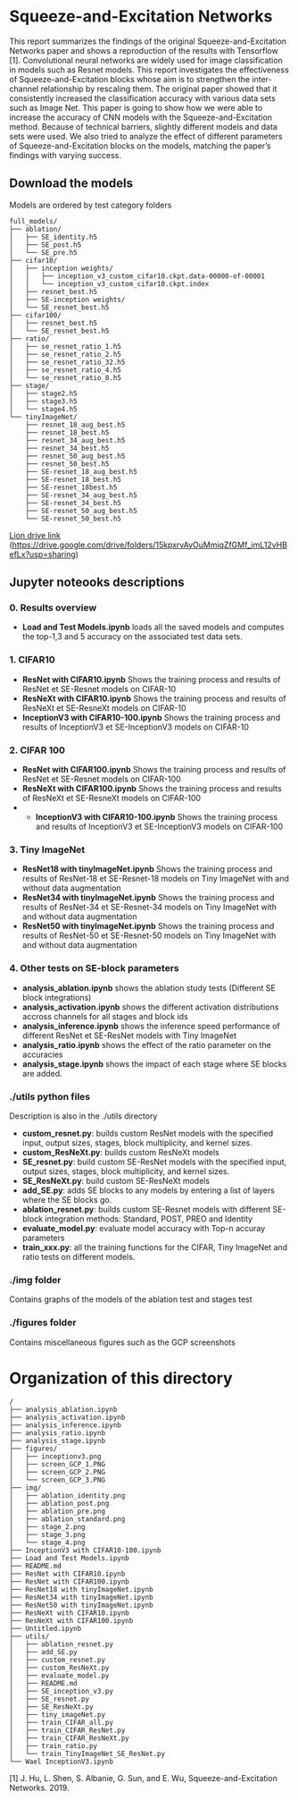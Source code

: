 # Squeeze-and-Excitation Networks
This report summarizes the findings of the original Squeeze-and-Excitation Networks paper and shows a reproduction of the results with Tensorflow [1]. Convolutional neural networks are widely used for image classification in models such as Resnet models. This report investigates the effectiveness of Squeeze-and-Excitation blocks whose aim is to strengthen the inter-channel relationship by rescaling them. The original paper showed that it consistently increased the classification accuracy with various data sets such as Image Net. This paper is going to show how we were able to increase the accuracy of CNN models with the Squeeze-and-Excitation method. Because of technical barriers, slightly different models and data sets were used. We also tried to analyze the effect of different parameters of  Squeeze-and-Excitation blocks on the models, matching the paper’s findings with varying success.

## Download the models
Models are ordered by test category folders
```
full_models/
├── ablation/
│   ├── SE_identity.h5
│   ├── SE_post.h5
│   └── SE_pre.h5
├── cifar10/
│   ├── inception weights/
│   │   ├── inception_v3_custom_cifar10.ckpt.data-00000-of-00001
│   │   └── inception_v3_custom_cifar10.ckpt.index
│   ├── resnet_best.h5
│   ├── SE-inception weights/
│   └── SE_resnet_best.h5
├── cifar100/
│   ├── resnet_best.h5
│   └── SE_resnet_best.h5
├── ratio/
│   ├── se_resnet_ratio_1.h5
│   ├── se_resnet_ratio_2.h5
│   ├── se_resnet_ratio_32.h5
│   ├── se_resnet_ratio_4.h5
│   └── se_resnet_ratio_8.h5
├── stage/
│   ├── stage2.h5
│   ├── stage3.h5
│   └── stage4.h5
└── tinyImageNet/
    ├── resnet_18_aug_best.h5
    ├── resnet_18_best.h5
    ├── resnet_34_aug_best.h5
    ├── resnet_34_best.h5
    ├── resnet_50_aug_best.h5
    ├── resnet_50_best.h5
    ├── SE-resnet_18_aug_best.h5
    ├── SE-resnet_18_best.h5
    ├── SE-resnet_18best.h5
    ├── SE-resnet_34_aug_best.h5
    ├── SE-resnet_34_best.h5
    ├── SE-resnet_50_aug_best.h5
    └── SE-resnet_50_best.h5
```
[Lion drive link](https://drive.google.com/drive/folders/15kpxrvAyOuMmiqZfGMf_imL12vHBefLx?usp=sharing)
(https://drive.google.com/drive/folders/15kpxrvAyOuMmiqZfGMf_imL12vHBefLx?usp=sharing)


## Jupyter noteooks descriptions
### 0. Results overview
- **Load and Test Models.ipynb** loads all the saved models and computes the top-1,3 and 5 accuracy on the associated test data sets.
### 1. CIFAR10 
- **ResNet with CIFAR10.ipynb** Shows the training process and results of ResNet et SE-Resnet models on CIFAR-10
- **ResNeXt with CIFAR10.ipynb** Shows the training process and results of ResNeXt et SE-ResneXt models on CIFAR-10
- **InceptionV3 with CIFAR10-100.ipynb** Shows the training process and results of InceptionV3 et SE-InceptionV3 models on CIFAR-10
### 2. CIFAR 100
- **ResNet with CIFAR100.ipynb** Shows the training process and results of ResNet et SE-Resnet models on CIFAR-100
- **ResNeXt with CIFAR100.ipynb** Shows the training process and results of ResNeXt et SE-ResneXt models on CIFAR-100
- - **InceptionV3 with CIFAR10-100.ipynb** Shows the training process and results of InceptionV3 et SE-InceptionV3 models on CIFAR-100
### 3. Tiny ImageNet
- **ResNet18 with tinyImageNet.ipynb** Shows the training process and results of ResNet-18 et SE-Resnet-18 models on Tiny ImageNet with and without data augmentation
- **ResNet34 with tinyImageNet.ipynb** Shows the training process and results of ResNet-34 et SE-Resnet-34 models on Tiny ImageNet with and without data augmentation
- **ResNet50 with tinyImageNet.ipynb** Shows the training process and results of ResNet-50 et SE-Resnet-50 models on Tiny ImageNet with and without data augmentation
### 4. Other tests on SE-block parameters
- **analysis_ablation.ipynb** shows the ablation study tests (Different SE block integrations)
- **analysis_activation.ipynb** shows the different activation distributions accross channels for all stages and block ids
- **analysis_inference.ipynb** shows the inference speed performance of different ResNet et SE-ResNet models with Tiny ImageNet
- **analysis_ratio.ipynb** shows the effect of the ratio parameter on the accuracies
- **analysis_stage.ipynb** shows the impact of each stage where SE blocks are added.

### ./utils python files

Description is also in the ./utils directory 

- **custom_resnet.py**: builds custom ResNet models with the specified input, output sizes, stages, block multiplicity, and kernel sizes.
- **custom_ResNeXt.py**: builds custom ResNeXt models
- **SE_resnet.py**: build custom SE-ResNet models with the specified input, output sizes, stages, block multiplicity, and kernel sizes.
- **SE_ResNeXt.py**: build custom SE-ResNeXt models
- **add_SE.py**: adds SE blocks to any models by entering a list of layers where the SE blocks go.
- **ablation_resnet.py**: builds custom SE-Resnet models with different SE-block integration methods: Standard, POST, PREO and Identity
- **evaluate_model.py**: evaluate model accuracy with Top-n accuray parameters
- **train_xxx.py**: all the training functions for the CIFAR, Tiny ImageNet and ratio tests on different models.

### ./img folder
Contains graphs of the models of the ablation test and stages test
### ./figures folder
Contains miscellaneous figures such as the GCP screenshots
# Organization of this directory

```
/
├── analysis_ablation.ipynb
├── analysis_activation.ipynb
├── analysis_inference.ipynb
├── analysis_ratio.ipynb
├── analysis_stage.ipynb
├── figures/
│   ├── inceptionv3.png
│   ├── screen_GCP_1.PNG
│   ├── screen_GCP_2.PNG
│   └── screen_GCP_3.PNG
├── img/
│   ├── ablation_identity.png
│   ├── ablation_post.png
│   ├── ablation_pre.png
│   ├── ablation_standard.png
│   ├── stage_2.png
│   ├── stage_3.png
│   └── stage_4.png
├── InceptionV3 with CIFAR10-100.ipynb
├── Load and Test Models.ipynb
├── README.md
├── ResNet with CIFAR10.ipynb
├── ResNet with CIFAR100.ipynb
├── ResNet18 with tinyImageNet.ipynb
├── ResNet34 with tinyImageNet.ipynb
├── ResNet50 with tinyImageNet.ipynb
├── ResNeXt with CIFAR10.ipynb
├── ResNeXt with CIFAR100.ipynb
├── Untitled.ipynb
├── utils/
│   ├── ablation_resnet.py
│   ├── add_SE.py
│   ├── custom_resnet.py
│   ├── custom_ResNeXt.py
│   ├── evaluate_model.py
│   ├── README.md
│   ├── SE_inception_v3.py
│   ├── SE_resnet.py
│   ├── SE_ResNeXt.py
│   ├── tiny_imageNet.py
│   ├── train_CIFAR_all.py
│   ├── train_CIFAR_ResNet.py
│   ├── train_CIFAR_ResNeXt.py
│   ├── train_ratio.py
│   └── train_TinyImageNet_SE_ResNet.py
└── Wael InceptionV3.ipynb
```

[1] J. Hu, L. Shen, S. Albanie, G. Sun, and E. Wu, Squeeze-and-Excitation Networks. 2019.
